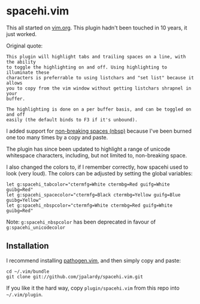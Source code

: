 spacehi.vim
===========

This all started on [vim.org](http://www.vim.org/scripts/script.php?script_id=443). This plugin hadn't been touched in 10 years, it just worked.

Original quote:

    This plugin will highlight tabs and trailing spaces on a line, with the ability
    to toggle the highlighting on and off. Using highlighting to illuminate these
    characters is preferrable to using listchars and "set list" because it allows
    you to copy from the vim window without getting listchars shrapnel in your
    buffer.

    The highlighting is done on a per buffer basis, and can be toggled on and off
    easily (the default binds to F3 if it's unbound).

I added support for [non-breaking spaces (nbsp)](http://en.wikipedia.org/wiki/Nbsp)
because I've been burned one too many times by a copy and paste.

The plugin has since been updated to highlight a range of unicode whitespace
characters, including, but not limited to, non-breaking space.

I also changed the colors to, if I remember correctly, how spacehi used to look
(very loud). The colors can be adjusted by setting the global variables:

    let g:spacehi_tabcolor="ctermfg=White ctermbg=Red guifg=White guibg=Red"
    let g:spacehi_spacecolor="ctermfg=Black ctermbg=Yellow guifg=Blue guibg=Yellow"
    let g:spacehi_nbspcolor="ctermfg=White ctermbg=Red guifg=White guibg=Red"

Note: `g:spacehi_nbspcolor` has been deprecated in favour of `g:spacehi_unicodecolor`

Installation
------------

I recommend installing [pathogen.vim](https://github.com/tpope/vim-pathogen), and
then simply copy and paste:

    cd ~/.vim/bundle
    git clone git://github.com/jpalardy/spacehi.vim.git

If you like it the hard way, copy `plugin/spacehi.vim` from this repo into `~/.vim/plugin`.
